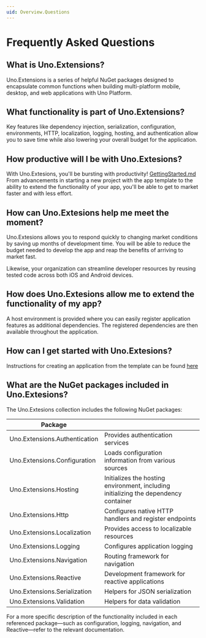 ```yaml
---
uid: Overview.Questions
---
```

# Frequently Asked Questions

## What is Uno.Extensions?
Uno.Extensions is a series of helpful NuGet packages designed to encapsulate common functions when building multi-platform mobile, desktop, and web applications with Uno Platform.

## What functionality is part of Uno.Extensions?
Key features like dependency injection, serialization, configuration, environments, HTTP, localization, logging, hosting, and authentication allow you to save time while also lowering your overall budget for the application. 

## How productive will I be with Uno.Extesions?
With Uno.Extesions, you'll be bursting with productivity! 
[GettingStarted.md](GettingStarted.md)
From advancements in starting a new project with the app template to the ability to extend the functionality of your app, you'll be able to get to market faster and with less effort.

## How can Uno.Extesions help me meet the moment?
Uno.Extesions allows you to respond quickly to changing market conditions by saving up months of development time. You will be able to reduce the budget needed to develop the app and reap the benefits of arriving to market fast.

Likewise, your organization can streamline developer resources by reusing tested code across both iOS and Android devices.

## How does Uno.Extesions allow me to extend the functionality of my app?
A host environment is provided where you can easily register application features as additional dependencies. The registered dependencies are then available throughout the application.

## How can I get started with Uno.Extesions?
Instructions for creating an application from the template can be found [here](xref:Overview.Extensions)

## What are the NuGet packages included in Uno.Extesions?
The Uno.Extesions collection includes the following NuGet packages:

| Package                      |                                                                                      |
|------------------------------|--------------------------------------------------------------------------------------|
| Uno.Extensions.Authentication | Provides authentication services                                                     |
| Uno.Extensions.Configuration | Loads configuration information from various sources                                 |
| Uno.Extensions.Hosting       | Initializes the hosting environment, including initializing the dependency container |
| Uno.Extensions.Http          | Configures native HTTP handlers and register endpoints                               |
| Uno.Extensions.Localization  | Provides access to localizable resources                                             |
| Uno.Extensions.Logging       | Configures application logging                                                       |
| Uno.Extensions.Navigation    | Routing framework for navigation                                                     |
| Uno.Extensions.Reactive      | Development framework for reactive applications                                      |
| Uno.Extensions.Serialization | Helpers for JSON serialization                                                       |
| Uno.Extensions.Validation | Helpers for data validation                                                       |

For a more specific description of the functionality included in each referenced package—such as configuration, logging, navigation, and Reactive—refer to the relevant documentation.